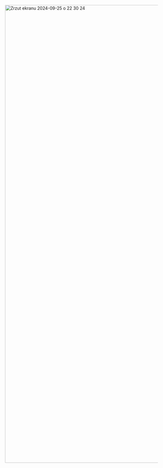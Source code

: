 <img width="1512" alt="Zrzut ekranu 2024-09-25 o 22 30 24" src="https://github.com/user-attachments/assets/5f49c842-18ca-4ac9-b129-a2b87f85680e">
